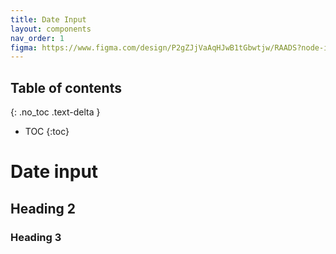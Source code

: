 ```yaml
---
title: Date Input
layout: components
nav_order: 1
figma: https://www.figma.com/design/P2gZJjVaAqHJwB1tGbwtjw/RAADS?node-id=5178-8295&t=DaQuC2pMFYEZZcOO-1
---
```


## Table of contents
{: .no_toc .text-delta }
- TOC
{:toc}

# Date input

## Heading 2

### Heading 3
